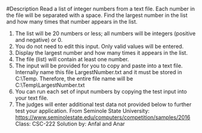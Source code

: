 #Description
Read a list of integer numbers from a text file. Each number in the file will be separated with a space. Find the largest number in the list and how many times that number appears in the list.
1. The list will be 20 numbers or less; all numbers will be integers (positive and negative) or 0.
2. You do not need to edit this input. Only valid values will be entered.
3. Display the largest number and how many times it appears in the list.
4. The file (list) will contain at least one number.
5. The input will be provided for you to copy and paste into a text file. Internally name this file LargestNumber.txt and it must be stored in C:\Temp. Therefore, the entire file name will be C:\Temp\LargestNumber.txt
6. You can run each set of input numbers by copying the test input into your text file.
7. The judges will enter additional test data not provided below to further test your application.
From Seminole State University: https://www.seminolestate.edu/computers/competition/samples/2016
Class: CSC-222
Solution by: Anfal and Anar

